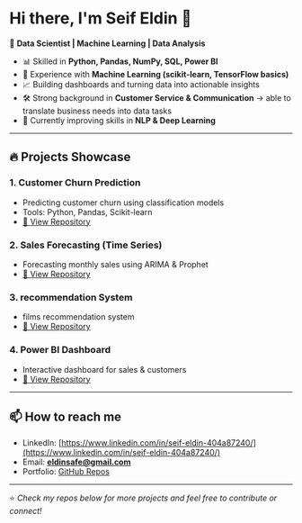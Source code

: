 # Hi there, I'm Seif Eldin 👋  

🎯 **Data Scientist | Machine Learning | Data Analysis**  

- 📊 Skilled in **Python, Pandas, NumPy, SQL, Power BI**  
- 🤖 Experience with **Machine Learning (scikit-learn, TensorFlow basics)**  
- 📈 Building dashboards and turning data into actionable insights  
- 🛠️ Strong background in **Customer Service & Communication** → able to translate business needs into data tasks  
- 🌱 Currently improving skills in **NLP & Deep Learning**  

---

## 🔥 Projects Showcase

### 1. Customer Churn Prediction
- Predicting customer churn using classification models  
- Tools: Python, Pandas, Scikit-learn  
- [🔗 View Repository](https://github.com/SeifAbdelrazek/customer-churn-prediction)

### 2. Sales Forecasting (Time Series)
- Forecasting monthly sales using ARIMA & Prophet  
- [🔗 View Repository](https://github.com/SeifAbdelrazek/time-series-forecasting)

### 3. recommendation System
- films recommendation system  
- [🔗 View Repository](https://github.com/your-username/sentiment-analysis)

### 4. Power BI Dashboard
- Interactive dashboard for sales & customers  
- [🔗 View Repository](https://github.com/your-username/powerbi-dashboard)

---

## 📫 How to reach me
- LinkedIn: [https://www.linkedin.com/in/seif-eldin-404a87240/](https://www.linkedin.com/in/seif-eldin-404a87240/)  
- Email: **eldinsafe@gmail.com**  
- Portfolio: [GitHub Repos](https://github.com/SeifAbdelrazek)

---
⭐️ *Check my repos below for more projects and feel free to contribute or connect!*
